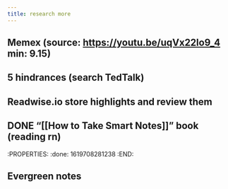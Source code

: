 ```yaml
---
title: research more
---
```


## Memex (source: https://youtu.be/uqVx22lo9_4 min: 9.15)
## 5 hindrances (search TedTalk)
## Readwise.io store highlights and review them
## DONE “[[How to Take Smart Notes]]” book (reading rn)
:PROPERTIES:
:done: 1619708281238
:END:
## Evergreen notes
##
